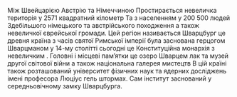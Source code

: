 Між Швейцарією Австрію та Німеччиною Простирається невеличка територія у 2571 квадратний кілометр Та з населенням у 200 500 людей Здебільшого німецького та австрійського походження а також невеличкої єврейської громади. Цей регіон називається Шварцбург це древня країна з часів святої Римської імперії була заснована герцогом Шварцманом у 14-му столітті сьогодні це Конституційна монархія з невеличким . Головні і місцеві пам’ятки це озеро Шварцем лак та музей другої світової війни а також національна галерея мистецтв В цій країні також розташований університет фізичних наук та ядерних досліджень імені професора Люціус гель штормах. Сам інститут заснований у середньовічному замку Шварцбурга.